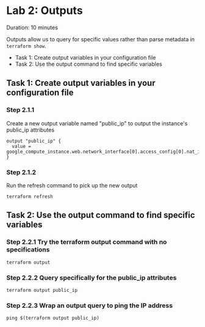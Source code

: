 # Lab 2: Outputs

Duration: 10 minutes

Outputs allow us to query for specific values rather than parse metadata in `terraform show`.

- Task 1: Create output variables in your configuration file
- Task 2: Use the output command to find specific variables

## Task 1: Create output variables in your configuration file

### Step 2.1.1

Create a new output variable named "public_ip" to output the instance's public_ip attributes

```hcl
output "public_ip" {
  value = google_compute_instance.web.network_interface[0].access_config[0].nat_ip
}

```

### Step 2.1.2

Run the refresh command to pick up the new output

```shell
terraform refresh
```

## Task 2: Use the output command to find specific variables

### Step 2.2.1 Try the terraform output command with no specifications

```shell
terraform output
```

### Step 2.2.2 Query specifically for the public_ip attributes

```shell
terraform output public_ip
```

### Step 2.2.3 Wrap an output query to ping the IP address

```shell
ping $(terraform output public_ip)
```
